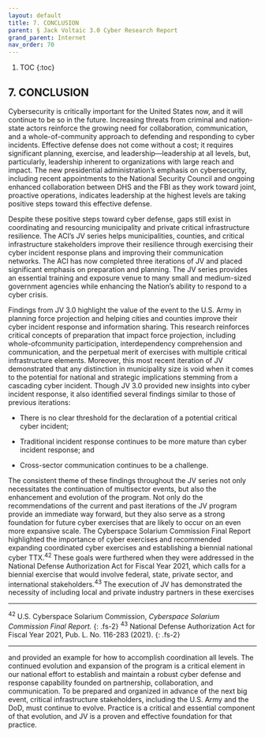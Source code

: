 ```yaml
---
layout: default
title: 7. CONCLUSION 
parent: § Jack Voltaic 3.0 Cyber Research Report 
grand_parent: Internet
nav_order: 70 
---
```

<style>
.dont-break-out {
  /* These are technically the same, but use both */
  overflow-wrap: break-word;
  word-wrap: break-word;

  -ms-word-break: break-all;
  /* This is the dangerous one in WebKit, as it breaks things wherever */
  word-break: break-all;
  /* Instead use this non-standard one: */
  word-break: break-word;
}
</style>

1. TOC
{:toc}

## 7. CONCLUSION
Cybersecurity is critically important for the United States now, and it will continue to be so in the future. Increasing threats from criminal and nation-state actors reinforce the growing need for collaboration, communication, and a whole-of-community approach to defending and responding to cyber incidents. Effective defense does not come without a cost; it requires significant planning, exercise, and leadership—leadership at all levels, but, particularly, leadership inherent to organizations with large reach and impact. The new presidential administration’s emphasis on cybersecurity, including recent appointments to the National Security Council and ongoing enhanced collaboration between DHS and the FBI as they work toward joint, proactive operations, indicates leadership at the highest levels are taking positive steps toward this effective defense.

Despite these positive steps toward cyber defense, gaps still exist in coordinating and resourcing municipality and private critical infrastructure resilience. The ACI’s JV series helps municipalities, counties, and critical infrastructure stakeholders improve their resilience through exercising their cyber incident response plans and improving their communication networks. The ACI has now completed three iterations of JV and placed significant emphasis on preparation and planning. The JV series provides an essential training and exposure venue to many small and medium-sized government agencies while enhancing the Nation’s ability to respond to a cyber crisis.

Findings from JV 3.0 highlight the value of the event to the U.S. Army in planning force projection and helping cities and counties improve their cyber incident response and information sharing. This research reinforces critical concepts of preparation that impact force projection, including whole-ofcommunity participation, interdependency comprehension and communication, and the perpetual merit of exercises with multiple critical infrastructure elements. Moreover, this most recent iteration of JV demonstrated that any distinction in municipality size is void when it comes to the potential for national and strategic implications stemming from a cascading cyber incident. Though JV 3.0 provided new insights into cyber incident response, it also identified several findings similar to those of previous iterations:

- There is no clear threshold for the declaration of a potential critical cyber incident;

- Traditional incident response continues to be more mature than cyber incident response; and

- Cross-sector communication continues to be a challenge.

The consistent theme of these findings throughout the JV series not only necessitates the continuation of multisector events, but also the enhancement and evolution of the program. Not only do the recommendations of the current and past iterations of the JV program provide an immediate way forward, but they also serve as a strong foundation for future cyber exercises that are likely to occur on an even more expansive scale. The Cyberspace Solarium Commission Final Report highlighted the importance of cyber exercises and recommended expanding coordinated cyber exercises and establishing a biennial national cyber TTX.<sup>42</sup> These goals were furthered when they were addressed in the National Defense Authorization Act for Fiscal Year 2021, which calls for a biennial exercise that would involve federal, state, private sector, and international stakeholders.<sup>43</sup> The execution of JV has demonstrated the necessity of including local and private industry partners in these exercises

***
<sup>42</sup> U.S. Cyberspace Solarium Commission, *Cyberspace Solarium Commission Final Report.*
{: .fs-2}
<sup>43</sup> National Defense Authorization Act for Fiscal Year 2021, Pub. L. No. 116-283 (2021).
{: .fs-2}
***

and provided an example for how to accomplish coordination all levels. The continued evolution and expansion of the program is a critical element in our national effort to establish and maintain a robust cyber defense and response capability founded on partnership, collaboration, and communication. To be prepared and organized in advance of the next big event, critical infrastructure stakeholders, including the U.S. Army and the DoD, must continue to evolve. Practice is a critical and essential component of that evolution, and JV is a proven and effective foundation for that practice.

</div>
